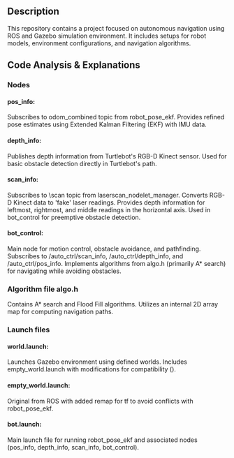 ## Description
This repository contains a project focused on autonomous navigation using ROS and Gazebo simulation environment. It includes setups for robot models, environment configurations, and navigation algorithms.

## Code Analysis & Explanations
### Nodes
#### pos_info:
Subscribes to odom_combined topic from robot_pose_ekf.
Provides refined pose estimates using Extended Kalman Filtering (EKF) with IMU data.
#### depth_info:
Publishes depth information from Turtlebot's RGB-D Kinect sensor.
Used for basic obstacle detection directly in Turtlebot's path.
#### scan_info:
Subscribes to \scan topic from laserscan_nodelet_manager.
Converts RGB-D Kinect data to 'fake' laser readings.
Provides depth information for leftmost, rightmost, and middle readings in the horizontal axis.
Used in bot_control for preemptive obstacle detection.
#### bot_control:
Main node for motion control, obstacle avoidance, and pathfinding.
Subscribes to /auto_ctrl/scan_info, /auto_ctrl/depth_info, and /auto_ctrl/pos_info.
Implements algorithms from algo.h (primarily A* search) for navigating while avoiding obstacles.
### Algorithm file algo.h
Contains A* search and Flood Fill algorithms.
Utilizes an internal 2D array map for computing navigation paths.
### Launch files
#### world.launch:
Launches Gazebo environment using defined worlds.
Includes empty_world.launch with modifications for compatibility (<remap from="tf" to="gazebo_tf"/>).
#### empty_world.launch:
Original from ROS with added remap for tf to avoid conflicts with robot_pose_ekf.
#### bot.launch:
Main launch file for running robot_pose_ekf and associated nodes (pos_info, depth_info, scan_info, bot_control).
